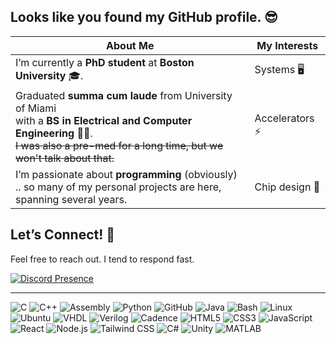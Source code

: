 ## Looks like you found my GitHub profile. 😎

| **About Me** | **My Interests** |
|--------------|-------------------|
| I’m currently a **PhD student** at **Boston University** 🎓. | Systems 🖥️ |
| Graduated **summa cum laude** from University of Miami <br>with a **BS in Electrical and Computer Engineering** 🐬✨. <br> ~~I was also a pre-med for a long time, but we won't talk about that.~~| Accelerators ⚡ |
I’m passionate about **programming** (obviously) <br>.. so many of my personal projects are here, spanning several years. | Chip design 🧩  |

## Let’s Connect! 🤙

Feel free to reach out. I tend to respond fast.

[![Discord Presence](https://lanyard.cnrad.dev/api/400013542935232512)](https://discord.com/users/400013542935232512)

---

![C](https://img.shields.io/badge/C-555555?style=for-the-badge&logo=c&logoColor=white)
![C++](https://img.shields.io/badge/C++-00599C?style=for-the-badge&logo=c%2B%2B&logoColor=white)
![Assembly](https://img.shields.io/badge/Assembly-6E4C1E?style=for-the-badge&logo=assembly&logoColor=white)
![Python](https://img.shields.io/badge/Python-3776AB?style=for-the-badge&logo=python&logoColor=white)
![GitHub](https://img.shields.io/badge/GitHub-181717?style=for-the-badge&logo=github&logoColor=white)
![Java](https://img.shields.io/badge/Java-007396?style=for-the-badge&logo=java&logoColor=white)
![Bash](https://img.shields.io/badge/Bash-4EAA25?style=for-the-badge&logo=gnu-bash&logoColor=white)
![Linux](https://img.shields.io/badge/Linux-FCC624?style=for-the-badge&logo=linux&logoColor=black)
![Ubuntu](https://img.shields.io/badge/Ubuntu-E95420?style=for-the-badge&logo=ubuntu&logoColor=white)
![VHDL](https://img.shields.io/badge/VHDL-5C2D91?style=for-the-badge&logo=vhdl&logoColor=white)
![Verilog](https://img.shields.io/badge/Verilog-FF4136?style=for-the-badge&logo=verilog&logoColor=white)
![Cadence](https://img.shields.io/badge/Cadence-0078D7?style=for-the-badge&logo=cadence&logoColor=white)
![HTML5](https://img.shields.io/badge/HTML5-E34F26?style=for-the-badge&logo=html5&logoColor=white)
![CSS3](https://img.shields.io/badge/CSS3-1572B6?style=for-the-badge&logo=css3&logoColor=white)
![JavaScript](https://img.shields.io/badge/JavaScript-F7DF1E?style=for-the-badge&logo=javascript&logoColor=black)
![React](https://img.shields.io/badge/React-61DAFB?style=for-the-badge&logo=react&logoColor=black)
![Node.js](https://img.shields.io/badge/Node.js-339933?style=for-the-badge&logo=nodedotjs&logoColor=white)
![Tailwind CSS](https://img.shields.io/badge/Tailwind_CSS-06B6D4?style=for-the-badge&logo=tailwind-css&logoColor=white)
![C#](https://img.shields.io/badge/C%23-239120?style=for-the-badge&logo=c-sharp&logoColor=white)
![Unity](https://img.shields.io/badge/Unity-000000?style=for-the-badge&logo=unity&logoColor=white)
![MATLAB](https://img.shields.io/badge/MATLAB-0076A8?style=for-the-badge&logo=matlab&logoColor=white)
